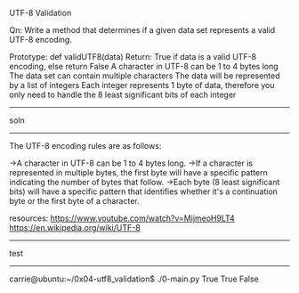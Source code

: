 UTF-8 Validation

Qn:
Write a method that determines if a given data set represents a valid UTF-8 encoding.

Prototype: def validUTF8(data)
Return: True if data is a valid UTF-8 encoding, else return False
A character in UTF-8 can be 1 to 4 bytes long
The data set can contain multiple characters
The data will be represented by a list of integers
Each integer represents 1 byte of data, therefore you only need to handle the 8 least significant bits of each integer

******
soln
******

The UTF-8 encoding rules are as follows:

->A character in UTF-8 can be 1 to 4 bytes long.
->If a character is represented in multiple bytes, the first byte will have a specific pattern indicating the number of bytes that follow.
->Each byte (8 least significant bits) will have a specific pattern that identifies whether it's a continuation byte or the first byte of a character.

resources:
https://www.youtube.com/watch?v=MijmeoH9LT4
https://en.wikipedia.org/wiki/UTF-8


*******
test
********
carrie@ubuntu:~/0x04-utf8_validation$ ./0-main.py
True
True
False